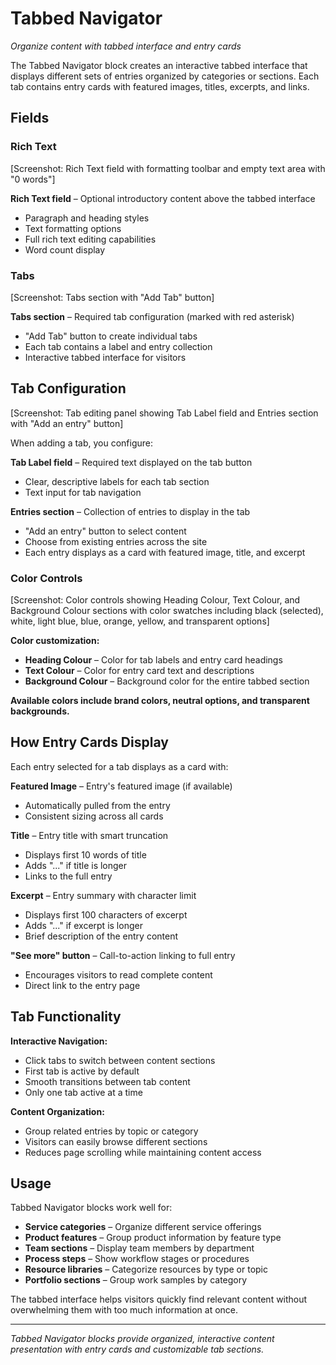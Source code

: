 # Tabbed Navigator

*Organize content with tabbed interface and entry cards*

The Tabbed Navigator block creates an interactive tabbed interface that displays different sets of entries organized by categories or sections. Each tab contains entry cards with featured images, titles, excerpts, and links.

## Fields

### Rich Text

[Screenshot: Rich Text field with formatting toolbar and empty text area with "0 words"]

**Rich Text field** – Optional introductory content above the tabbed interface
- Paragraph and heading styles
- Text formatting options
- Full rich text editing capabilities
- Word count display

### Tabs

[Screenshot: Tabs section with "Add Tab" button]

**Tabs section** – Required tab configuration (marked with red asterisk)
- "Add Tab" button to create individual tabs
- Each tab contains a label and entry collection
- Interactive tabbed interface for visitors

## Tab Configuration

[Screenshot: Tab editing panel showing Tab Label field and Entries section with "Add an entry" button]

When adding a tab, you configure:

**Tab Label field** – Required text displayed on the tab button
- Clear, descriptive labels for each tab section
- Text input for tab navigation

**Entries section** – Collection of entries to display in the tab
- "Add an entry" button to select content
- Choose from existing entries across the site
- Each entry displays as a card with featured image, title, and excerpt

### Color Controls

[Screenshot: Color controls showing Heading Colour, Text Colour, and Background Colour sections with color swatches including black (selected), white, light blue, blue, orange, yellow, and transparent options]

**Color customization:**
- **Heading Colour** – Color for tab labels and entry card headings
- **Text Colour** – Color for entry card text and descriptions
- **Background Colour** – Background color for the entire tabbed section

**Available colors include brand colors, neutral options, and transparent backgrounds.**

## How Entry Cards Display

Each entry selected for a tab displays as a card with:

**Featured Image** – Entry's featured image (if available)
- Automatically pulled from the entry
- Consistent sizing across all cards

**Title** – Entry title with smart truncation
- Displays first 10 words of title
- Adds "..." if title is longer
- Links to the full entry

**Excerpt** – Entry summary with character limit
- Displays first 100 characters of excerpt
- Adds "..." if excerpt is longer
- Brief description of the entry content

**"See more" button** – Call-to-action linking to full entry
- Encourages visitors to read complete content
- Direct link to the entry page

## Tab Functionality

**Interactive Navigation:**
- Click tabs to switch between content sections
- First tab is active by default
- Smooth transitions between tab content
- Only one tab active at a time

**Content Organization:**
- Group related entries by topic or category
- Visitors can easily browse different sections
- Reduces page scrolling while maintaining content access

## Usage

Tabbed Navigator blocks work well for:
- **Service categories** – Organize different service offerings
- **Product features** – Group product information by feature type
- **Team sections** – Display team members by department
- **Process steps** – Show workflow stages or procedures
- **Resource libraries** – Categorize resources by type or topic
- **Portfolio sections** – Group work samples by category

The tabbed interface helps visitors quickly find relevant content without overwhelming them with too much information at once.

---

*Tabbed Navigator blocks provide organized, interactive content presentation with entry cards and customizable tab sections.*